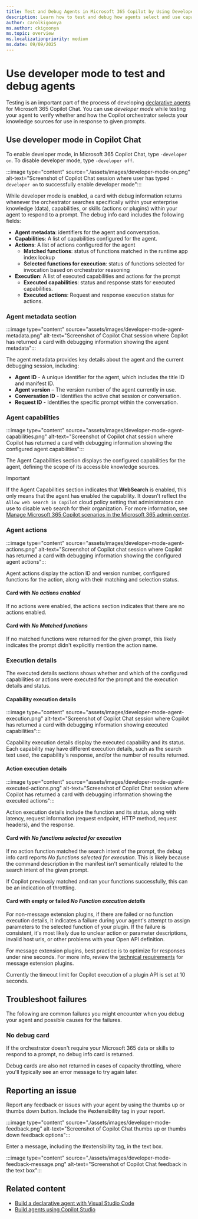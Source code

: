 ```yaml
---
title: Test and Debug Agents in Microsoft 365 Copilot by Using Developer Mode
description: Learn how to test and debug how agents select and use capabilities and actions by using developer mode in Microsoft 365 Copilot.
author: carolkigoonya
ms.author: ckigoonya
ms.topic: overview
ms.localizationpriority: medium
ms.date: 09/09/2025
---
```


# Use developer mode to test and debug agents

Testing is an important part of the process of developing [declarative agents](overview-declarative-agent.md) for Microsoft 365 Copilot Chat. You can use *developer mode* while testing your agent to verify whether and how the Copilot orchestrator selects your knowledge sources for use in response to given prompts.

## Use developer mode in Copilot Chat

To enable developer mode, in Microsoft 365 Copilot Chat, type `-developer on`. To disable developer mode, type `-developer off`.

:::image type="content" source="./assets/images/developer-mode-on.png" alt-text="Screenshot of Copilot Chat session where user has typed `-developer on` to successfully enable developer mode":::

While developer mode is enabled, a card with debug information returns whenever the orchestrator searches specifically within your enterprise knowledge (data), capabilities, or skills (actions or  plugins) within your agent to respond to a prompt. The debug info card includes the following fields:

- **Agent metadata**: identifiers for the agent and conversation.
- **Capabilities**: A list of capabilities configured for the agent.
- **Actions**: A list of actions configured for the agent
  - **Matched functions**: status of functions matched in the runtime app index lookup
  - **Selected functions for execution**: status of functions selected for invocation based on orchestrator reasoning
- **Execution**: A list of executed capabilities and actions for the prompt
  - **Executed capabilities**: status and response stats for executed capabilities.
  - **Executed actions**: Request and response execution status for actions.

### Agent metadata section

:::image type="content" source="assets/images/developer-mode-agent-metadata.png" alt-text="Screenshot of Copilot Chat session where Copilot has returned a card with debugging information showing the agent metadata":::

The agent metadata provides key details about the agent and the current debugging session, including:

- **Agent ID** - A unique identifier for the agent, which includes the title ID and manifest ID.
- **Agent version** – The version number of the agent currently in use.
- **Conversation ID** - Identifies the active chat session or conversation.
- **Request ID** - Identifies the specific prompt within the conversation.

### Agent capabilities

:::image type="content" source="assets/images/developer-mode-agent-capabilities.png" alt-text="Screenshot of Copilot chat session where Copilot has returned a card with debugging information showing the configured agent capabilities":::

The Agent Capabilities section displays the configured capabilities for the agent, defining the scope of its accessible knowledge sources.

> [!IMPORTANT]
> If the Agent Capabilities section indicates that **WebSearch** is enabled, this only means that the agent has enabled the capability. It doesn't reflect the `Allow web search in Copilot` cloud policy setting that administrators can use to disable web search for their organization. For more information, see [Manage Microsoft 365 Copilot scenarios in the Microsoft 365 admin center](/copilot/microsoft-365/microsoft-365-copilot-page#web-search-for-microsoft-365-copilot-and-microsoft-copilot).

### Agent actions

:::image type="content" source="assets/images/developer-mode-agent-actions.png" alt-text="Screenshot of Copilot chat session where Copilot has returned a card with debugging information showing the configured agent actions":::

Agent actions display the action ID and version number, configured functions for the action, along with their matching and selection status.

#### Card with *No actions enabled*

If no actions were enabled, the actions section indicates that there are no actions enabled.

#### Card with *No Matched functions*

If no matched functions were returned for the given prompt, this likely indicates the prompt didn't explicitly mention the action name.

### Execution details

The executed details sections shows whether and which of the configured capabilities or actions were executed for the prompt and the execution details and status.

#### Capability execution details

:::image type="content" source="assets/images/developer-mode-agent-execution.png" alt-text="Screenshot of Copilot Chat session where Copilot has returned a card with debugging information showing executed capabilities":::

Capability execution details display the executed capability and its status. Each capability may have different execution details, such as the search text used, the capability's response, and/or the number of results returned.

#### Action execution details

:::image type="content" source="assets/images/developer-mode-agent-executed-actions.png" alt-text="Screenshot of Copilot Chat session where Copilot has returned a card with debugging information showing the executed actions":::

Action execution details include the function and its status, along with latency, request information (request endpoint, HTTP method, request headers), and the response.

#### Card with *No functions selected for execution*

If no action function matched the search intent of the prompt, the debug info card reports *No functions selected for execution*. This is likely because the command description in the manifest isn't semantically related to the search intent of the given prompt.

If Copilot previously matched and ran your functions successfully, this can be an indication of throttling.

#### Card with empty or failed *No Function execution details*

For non-message extension plugins, if there are failed or no function execution details, it indicates a failure during your agent's attempt to assign parameters to the selected function of your plugin. If the failure is consistent, it's most likely due to unclear action or parameter descriptions, invalid host urls, or other problems with your Open API definition.

For message extension plugins, best practice is to optimize for responses under nine seconds. For more info, review the [technical requirements](/microsoftteams/platform/messaging-extensions/high-quality-message-extension?context=/microsoft-365-copilot/extensibility/context#technical-requirements) for message extension plugins.

 Currently the timeout limit for Copilot execution of a plugin API is set at 10 seconds.

## Troubleshoot failures

The following are common failures you might encounter when you debug your agent and possible causes for the failures.

### No debug card

If the orchestrator doesn't require your Microsoft 365 data or skills to respond to a prompt, no debug info card is returned.

Debug cards are also not returned in cases of capacity throttling, where you'll typically see an error message to try again later.

## Reporting an issue

Report any feedback or issues with your agent by using the thumbs up or thumbs down button. Include the #extensibility tag in your report.

:::image type="content" source="./assets/images/developer-mode-feedback.png" alt-text="Screenshot of Copilot Chat thumbs up or thumbs down feedback options":::

Enter a message, including the #extensibility tag, in the text box.

:::image type="content" source="./assets/images/developer-mode-feedback-message.png" alt-text="Screenshot of Copilot Chat feedback in the text box":::

## Related content

- [Build a declarative agent with Visual Studio Code](/microsoft-365-copilot/extensibility/build-declarative-agents)
- [Build agents using Copilot Studio](copilot-studio-lite-build.md)
